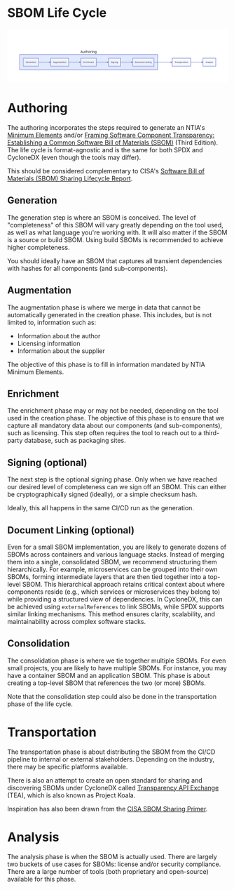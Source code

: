 # SBOM Life Cycle

![SBOM Life Cycle Diagram](https://raw.githubusercontent.com/CISA-SBOM-Community/SBOM-Generation/main/assets/lifecycle.svg)

# Authoring

The authoring incorporates the steps required to generate an NTIA's [Minimum Elements](https://www.ntia.gov/sites/default/files/publications/sbom_minimum_elements_report_0.pdf) and/or [Framing Software Component Transparency: Establishing a Common Software Bill of Materials (SBOM)](https://docs.google.com/document/d/1uddfhPqflTOeYK7ZJjS4gGa8pspwez6mhJUjTrvu4J4/edit) (Third Edition). The life cycle is format-agnostic and is the same for both SPDX and CycloneDX (even though the tools may differ).

This should be considered complementary to CISA's [Software Bill of Materials (SBOM) Sharing Lifecycle Report](https://www.cisa.gov/sites/default/files/2023-04/sbom-sharing-lifecycle-report_508.pdf).

## Generation

The generation step is where an SBOM is conceived. The level of "completeness" of this SBOM will vary greatly depending on the tool used, as well as what language you're working with. It will also matter if the SBOM is a source or build SBOM. Using build SBOMs is recommended to achieve higher completeness.

You should ideally have an SBOM that captures all transient dependencies with hashes for all components (and sub-components).

## Augmentation

The augmentation phase is where we merge in data that cannot be automatically generated in the creation phase. This includes, but is not limited to, information such as:

* Information about the author
* Licensing information
* Information about the supplier

The objective of this phase is to fill in information mandated by NTIA Minimum Elements.

## Enrichment

The enrichment phase may or may not be needed, depending on the tool used in the creation phase. The objective of this phase is to ensure that we capture all mandatory data about our components (and sub-components), such as licensing. This step often requires the tool to reach out to a third-party database, such as packaging sites.

## Signing (optional)

The next step is the optional signing phase. Only when we have reached our desired level of completeness can we sign off an SBOM. This can either be cryptographically signed (ideally), or a simple checksum hash.

Ideally, this all happens in the same CI/CD run as the generation.

## Document Linking (optional)

Even for a small SBOM implementation, you are likely to generate dozens of SBOMs across containers and various language stacks. Instead of merging them into a single, consolidated SBOM, we recommend structuring them hierarchically. For example, microservices can be grouped into their own SBOMs, forming intermediate layers that are then tied together into a top-level SBOM. This hierarchical approach retains critical context about where components reside (e.g., which services or microservices they belong to) while providing a structured view of dependencies. In CycloneDX, this can be achieved using `externalReferences` to link SBOMs, while SPDX supports similar linking mechanisms. This method ensures clarity, scalability, and maintainability across complex software stacks.

## Consolidation

The consolidation phase is where we tie together multiple SBOMs. For even small projects, you are likely to have multiple SBOMs. For instance, you may have a container SBOM and an application SBOM. This phase is about creating a top-level SBOM that references the two (or more) SBOMs.

Note that the consolidation step could also be done in the transportation phase of the life cycle.

# Transportation

The transportation phase is about distributing the SBOM from the CI/CD pipeline to internal or external stakeholders. Depending on the industry, there may be specific platforms available.

There is also an attempt to create an open standard for sharing and discovering SBOMs under CycloneDX called [Transparency API Exchange](https://github.com/CycloneDX/transparency-exchange-api) (TEA), which is also known as Project Koala.

Inspiration has also been drawn from the [CISA SBOM Sharing Primer](https://www.cisa.gov/sites/default/files/2024-05/SBOM%20Sharing%20Primer.pdf).

# Analysis

The analysis phase is when the SBOM is actually used. There are largely two buckets of use cases for SBOMs: license and/or security compliance. There are a large number of tools (both proprietary and open-source) available for this phase.
